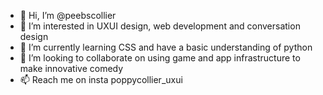 - 👋 Hi, I’m @peebscollier
- 👀 I’m interested in UXUI design, web development and conversation design
- 🌱 I’m currently learning CSS and have a basic understanding of python
- 💞️ I’m looking to collaborate on using game and app infrastructure to make innovative comedy
- 📫 Reach me on insta poppycollier_uxui

<!---
peebscollier/peebscollier is a ✨ special ✨ repository because its `README.md` (this file) appears on your GitHub profile.
You can click the Preview link to take a look at your changes.
--->
